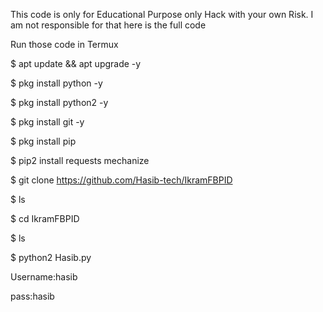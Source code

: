 
This code is only for Educational Purpose only
Hack with your own Risk. I am not responsible for that here is the full code

Run those code in Termux

$ apt update && apt upgrade -y

$ pkg install python -y

$ pkg install python2 -y

$ pkg install git -y

$ pkg install pip

$ pip2 install requests mechanize

$ git clone https://github.com/Hasib-tech/IkramFBPID

$ ls

$ cd IkramFBPID

$ ls

$ python2 Hasib.py

Username:hasib

pass:hasib
